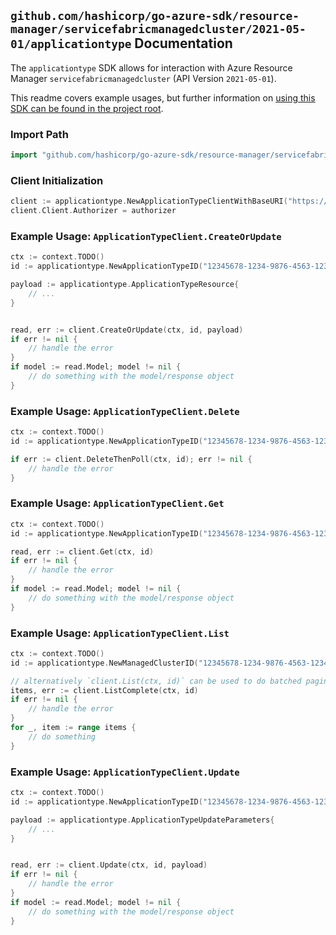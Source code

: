 
## `github.com/hashicorp/go-azure-sdk/resource-manager/servicefabricmanagedcluster/2021-05-01/applicationtype` Documentation

The `applicationtype` SDK allows for interaction with Azure Resource Manager `servicefabricmanagedcluster` (API Version `2021-05-01`).

This readme covers example usages, but further information on [using this SDK can be found in the project root](https://github.com/hashicorp/go-azure-sdk/tree/main/docs).

### Import Path

```go
import "github.com/hashicorp/go-azure-sdk/resource-manager/servicefabricmanagedcluster/2021-05-01/applicationtype"
```


### Client Initialization

```go
client := applicationtype.NewApplicationTypeClientWithBaseURI("https://management.azure.com")
client.Client.Authorizer = authorizer
```


### Example Usage: `ApplicationTypeClient.CreateOrUpdate`

```go
ctx := context.TODO()
id := applicationtype.NewApplicationTypeID("12345678-1234-9876-4563-123456789012", "example-resource-group", "clusterName", "applicationTypeName")

payload := applicationtype.ApplicationTypeResource{
	// ...
}


read, err := client.CreateOrUpdate(ctx, id, payload)
if err != nil {
	// handle the error
}
if model := read.Model; model != nil {
	// do something with the model/response object
}
```


### Example Usage: `ApplicationTypeClient.Delete`

```go
ctx := context.TODO()
id := applicationtype.NewApplicationTypeID("12345678-1234-9876-4563-123456789012", "example-resource-group", "clusterName", "applicationTypeName")

if err := client.DeleteThenPoll(ctx, id); err != nil {
	// handle the error
}
```


### Example Usage: `ApplicationTypeClient.Get`

```go
ctx := context.TODO()
id := applicationtype.NewApplicationTypeID("12345678-1234-9876-4563-123456789012", "example-resource-group", "clusterName", "applicationTypeName")

read, err := client.Get(ctx, id)
if err != nil {
	// handle the error
}
if model := read.Model; model != nil {
	// do something with the model/response object
}
```


### Example Usage: `ApplicationTypeClient.List`

```go
ctx := context.TODO()
id := applicationtype.NewManagedClusterID("12345678-1234-9876-4563-123456789012", "example-resource-group", "clusterName")

// alternatively `client.List(ctx, id)` can be used to do batched pagination
items, err := client.ListComplete(ctx, id)
if err != nil {
	// handle the error
}
for _, item := range items {
	// do something
}
```


### Example Usage: `ApplicationTypeClient.Update`

```go
ctx := context.TODO()
id := applicationtype.NewApplicationTypeID("12345678-1234-9876-4563-123456789012", "example-resource-group", "clusterName", "applicationTypeName")

payload := applicationtype.ApplicationTypeUpdateParameters{
	// ...
}


read, err := client.Update(ctx, id, payload)
if err != nil {
	// handle the error
}
if model := read.Model; model != nil {
	// do something with the model/response object
}
```
